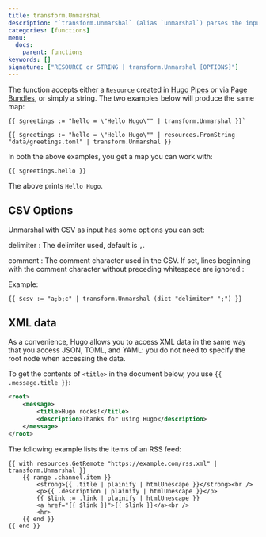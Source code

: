```yaml
---
title: transform.Unmarshal
description: "`transform.Unmarshal` (alias `unmarshal`) parses the input and converts it into a map or an array. Supported formats are JSON, TOML, YAML, XML and CSV."
categories: [functions]
menu:
  docs:
    parent: functions
keywords: []
signature: ["RESOURCE or STRING | transform.Unmarshal [OPTIONS]"]
---
```


The function accepts either a `Resource` created in [Hugo Pipes](/hugo-pipes/) or via [Page Bundles](/content-management/page-bundles/), or simply a string. The two examples below will produce the same map:

```go-html-template
{{ $greetings := "hello = \"Hello Hugo\"" | transform.Unmarshal }}`
```

```go-html-template
{{ $greetings := "hello = \"Hello Hugo\"" | resources.FromString "data/greetings.toml" | transform.Unmarshal }}
```

In both the above examples, you get a map you can work with:

```go-html-template
{{ $greetings.hello }}
```

The above prints `Hello Hugo`.

## CSV Options

Unmarshal with CSV as input has some options you can set:

delimiter
: The delimiter used, default is `,`.

comment
: The comment character used in the CSV. If set, lines beginning with the comment character without preceding whitespace are ignored.:

Example:

```go-html-template
{{ $csv := "a;b;c" | transform.Unmarshal (dict "delimiter" ";") }}
```

## XML data

As a convenience, Hugo allows you to access XML data in the same way that you access JSON, TOML, and YAML: you do not need to specify the root node when accessing the data.

To get the contents of `<title>` in the document below, you use `{{ .message.title }}`:

```xml
<root>
    <message>
        <title>Hugo rocks!</title>
        <description>Thanks for using Hugo</description>
    </message>
</root>
```

The following example lists the items of an RSS feed:

```go-html-template
{{ with resources.GetRemote "https://example.com/rss.xml" | transform.Unmarshal }}
    {{ range .channel.item }}
        <strong>{{ .title | plainify | htmlUnescape }}</strong><br />
        <p>{{ .description | plainify | htmlUnescape }}</p>
        {{ $link := .link | plainify | htmlUnescape }}
        <a href="{{ $link }}">{{ $link }}</a><br />
        <hr>
    {{ end }}
{{ end }}
```
